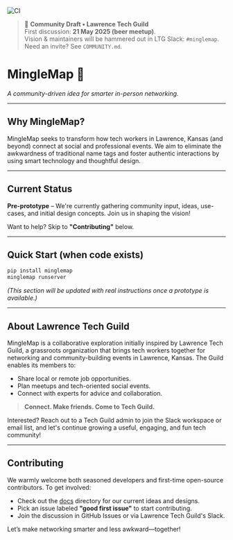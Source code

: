 ![CI](https://github.com/<owner>/minglemap/actions/workflows/ci.yml/badge.svg)

> 🍺 **Community Draft • Lawrence Tech Guild**  
> First discussion: **21 May 2025 (beer meetup)**.  
> Vision & maintainers will be hammered out in LTG Slack: `#minglemap`.  
> Need an invite? See `COMMUNITY.md`.

# MingleMap 🚦

*A community-driven idea for smarter in-person networking.*

---

## Why MingleMap?

MingleMap seeks to transform how tech workers in Lawrence, Kansas (and beyond) connect at social and professional events. We aim to eliminate the awkwardness of traditional name tags and foster authentic interactions by using smart technology and thoughtful design.

---

## Current Status

**Pre-prototype** – We're currently gathering community input, ideas, use-cases, and initial design concepts. Join us in shaping the vision!

Want to help? Skip to **"Contributing"** below.

---

## Quick Start (when code exists)

```bash
pip install minglemap
minglemap runserver
```

*(This section will be updated with real instructions once a prototype is available.)*

---

## About Lawrence Tech Guild

MingleMap is a collaborative exploration initially inspired by Lawrence Tech Guild, a grassroots organization that brings tech workers together for networking and community-building events in Lawrence, Kansas. The Guild enables its members to:

* Share local or remote job opportunities.
* Plan meetups and tech-oriented social events.
* Connect with experts for advice and collaboration.

> **Connect. Make friends. Come to Tech Guild.**

Interested? Reach out to a Tech Guild admin to join the Slack workspace or email list, and let's continue growing a useful, engaging, and fun tech community!

---

## Contributing

We warmly welcome both seasoned developers and first-time open-source contributors. To get involved:

* Check out the [docs](./docs/) directory for our current ideas and designs.
* Pick an issue labeled **"good first issue"** to start contributing.
* Join the discussion in GitHub Issues or via Lawrence Tech Guild's Slack.

Let’s make networking smarter and less awkward—together!
